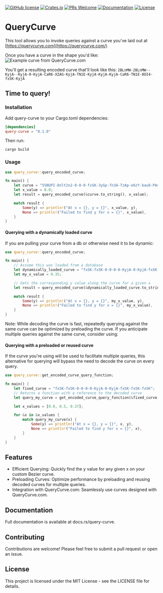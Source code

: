 [![GitHub license](https://img.shields.io/badge/license-MIT-blue.svg)](https://github.com/ralusek/query-curve/blob/master/LICENSE)
[![Crates.io](https://img.shields.io/crates/v/query-curve.svg)](https://crates.io/crates/query-curve)
[![PRs Welcome](https://img.shields.io/badge/PRs-welcome-brightgreen.svg)](https://github.com/ralusek/query-curve/blob/master/LICENSE)
[![Documentation](https://docs.rs/query-curve/badge.svg)](https://docs.rs/query-curve)
[![License](https://img.shields.io/crates/l/query-curve.svg)](https://github.com/ralusek/query-curve/blob/master/LICENSE)

# QueryCurve
This tool allows you to invoke queries against a curve you've laid out at [https://querycurve.com](https://querycurve.com/)

Once you have a curve in the shape you'd like:
![Example curve from QueryCurve.com](https://querycurve.com/example_d.png)

You'll get a resulting encoded curve that'll look like this:
`2BLnMW-2BLnMW--KyjA--KyjA-0-KyjA-CaR6-XZAG-KyjA-TN1E-KyjA-KyjA-KyjA-CaR6-TN1E-8OI4-fxSK-KyjA`

## Time to query!

### Installation
Add query-curve to your Cargo.toml dependencies:
```toml
[dependencies]
query-curve = "0.1.0"
```

Then run:
```bash
cargo build
```

### Usage

```rust
use query_curve::query_encoded_curve;

fn main() {
    let curve = "5SNUPI-8nlt2n2-0-0-0-fxSK-3yGp-fn3A-TzAp-e6zY-bau8-PAsC-dGxk-LXPh-f3xT-9cbF-fxSK-0";
    let x_value = 0.0;
    let result = query_encoded_curve(&curve.to_string(), x_value);

    match result {
        Some(y) => println!("At x = {}, y = {}", x_value, y),
        None => println!("Failed to find y for x = {}", x_value),
    }
}
```

#### Querying with a dynamically loaded curve
If you are pulling your curve from a db or otherwise need it to be dynamic:
```rust
use query_curve::query_encoded_curve;

fn main() {
    // Assume this was loaded from a database
    let dynamically_loaded_curve = "fxSK-fxSK-0-0-0-0-KyjA-0-KyjA-fxSK-fxSK-fxSK";
    let my_x_value = 0.35;

    // Gets the corresponding y value along the curve for a given x
    let result = query_encoded_curve(&dynamically_loaded_curve.to_string(), my_x_value);

    match result {
        Some(y) => println!("At x = {}, y = {}", my_x_value, y),
        None => println!("Failed to find y for x = {}", my_x_value),
    }
}
```
Note: While decoding the curve is fast, repeatedly querying against the same curve can be optimized by preloading the curve.
If you anticipate multiple queries against the same curve, consider using:

#### Querying with a preloaded or reused curve
If the curve you're using will be used to facilitate multiple queries, this alternative for querying will
bypass the need to decode the curve on every query.

```rust
use query_curve::get_encoded_curve_query_function;

fn main() {
    let fixed_curve = "fxSK-fxSK-0-0-0-0-KyjA-0-KyjA-fxSK-fxSK-fxSK";
    // Returns a function with a reference to the decoded curve
    let query_my_curve = get_encoded_curve_query_function(&fixed_curve.to_string()).unwrap();

    let x_values = [0.0, 0.5, 0.37];

    for &x in &x_values {
        match query_my_curve(x) {
            Some(y) => println!("At x = {}, y = {}", x, y),
            None => println!("Failed to find y for x = {}", x),
        }
    }
}
```

## Features

- Efficient Querying: Quickly find the y value for any given x on your custom Bezier curve.
- Preloading Curves: Optimize performance by preloading and reusing decoded curves for multiple queries.
- Integration with QueryCurve.com: Seamlessly use curves designed with QueryCurve.com.


## Documentation
Full documentation is available at docs.rs/query-curve.

## Contributing
Contributions are welcome! Please feel free to submit a pull request or open an issue.

## License
This project is licensed under the MIT License - see the LICENSE file for details.
